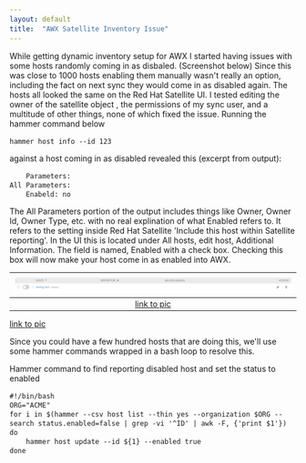 ```yaml
---
layout: default
title:  "AWX Satellite Inventory Issue"
---
```


While getting dynamic inventory setup for AWX I started having issues with some hosts randomly coming in as disbaled.  (Screenshot below)
Since this was close to 1000 hosts enabling them manually wasn't really an option, including the fact on next sync they would come in as disabled again.
The hosts all looked the same on the Red Hat Satellite UI. I tested editing the owner of the satellite object , the permissions of my sync user, and a multitude of other things, none of which fixed the issue. 
Running the hammer command below

	hammer host info --id 123

against a host coming in as disabled revealed this (excerpt from output):
 
		Parameters:
	All Parameters:
		Enabeld: no

The All Parameters portion of the output includes things like Owner, Owner Id, Owner Type, etc. with no real explination of what Enabled refers to. It refers to the setting inside Red Hat Satellite 'Include this host within Satellite reporting'.
In the UI this is located under All hosts, edit host, Additional Information. The field is named, Enabled with a check box. Checking this box will now make your host come in as enabled into AWX.


| ![disabled_host.png](/assets/disabled_host.png) | 
|:--:| 
| [link to pic](/assets/disabled_host.png) |


[link to pic](/assets/disabled_host.png)

Since you could have a few hundred hosts that are doing this, we'll use some hammer commands wrapped in a bash loop to resolve this.

Hammer command to find reporting disabled host and set the status to enabled
	
	#!/bin/bash
	ORG="ACME"
	for i in $(hammer --csv host list --thin yes --organization $ORG --search status.enabled=false | grep -vi '^ID' | awk -F, {'print $1'})
	do
        hammer host update --id ${1} --enabled true
	done


